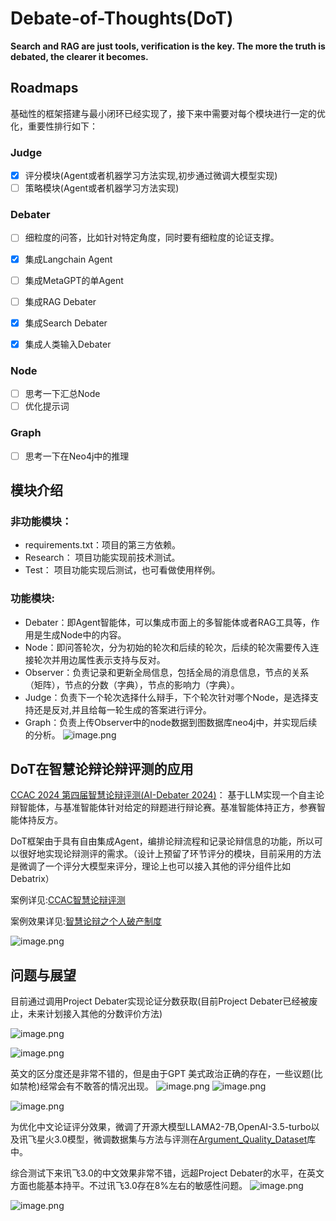 # Debate-of-Thoughts(DoT)

**Search and RAG are just tools, verification is the key. The more the truth is debated, the clearer it becomes.**

## Roadmaps
基础性的框架搭建与最小闭环已经实现了，接下来中需要对每个模块进行一定的优化，重要性排行如下：

### Judge
- [x] 评分模块(Agent或者机器学习方法实现,初步通过微调大模型实现)
- [ ] 策略模块(Agent或者机器学习方法实现)

### Debater
- [ ] 细粒度的问答，比如针对特定角度，同时要有细粒度的论证支撑。
- [x] 集成Langchain Agent
- [ ] 集成MetaGPT的单Agent
- [ ] 集成RAG Debater
- [x] 集成Search Debater
- [x] 集成人类输入Debater


### Node
- [ ] 思考一下汇总Node
- [ ] 优化提示词

### Graph
- [ ] 思考一下在Neo4j中的推理

## 模块介绍
### 非功能模块：

- requirements.txt：项目的第三方依赖。
- Research： 项目功能实现前技术测试。
- Test： 项目功能实现后测试，也可看做使用样例。

### 功能模块:

- Debater：即Agent智能体，可以集成市面上的多智能体或者RAG工具等，作用是生成Node中的内容。
- Node：即问答轮次，分为初始的轮次和后续的轮次，后续的轮次需要传入连接轮次并用边属性表示支持与反对。
- Observer：负责记录和更新全局信息，包括全局的消息信息，节点的关系（矩阵），节点的分数（字典），节点的影响力（字典）。
- Judge：负责下一个轮次选择什么辩手，下个轮次针对哪个Node，是选择支持还是反对,并且给每一轮生成的答案进行评分。
- Graph：负责上传Observer中的node数据到图数据库neo4j中，并实现后续的分析。
![image.png](https://kashiwa-pic.oss-cn-beijing.aliyuncs.com/20240323101420.png)

## DoT在智慧论辩论辩评测的应用
[CCAC 2024 第四届智慧论辩评测(AI-Debater 2024)](http://www.fudan-disc.com/sharedtask/AIDebater24/index.html)： 基于LLM实现一个自主论辩智能体，与基准智能体针对给定的辩题进行辩论赛。基准智能体持正方，参赛智能体持反方。

 DoT框架由于具有自由集成Agent，编排论辩流程和记录论辩信息的功能，所以可以很好地实现论辩测评的需求。（设计上预留了环节评分的模块，目前采用的方法是微调了一个评分大模型来评分，理论上也可以接入其他的评分组件比如Debatrix）

案例详见:[CCAC智慧论辩评测](Dtest/d_ccac.ipynb)

案例效果详见:[智慧论辩之个人破产制度](Dtest/logs/file_CCACTest-ZH.log)

![image.png](https://kashiwa-pic.oss-cn-beijing.aliyuncs.com/20240515153303.png)




## 问题与展望

目前通过调用Project Debater实现论证分数获取(目前Project Debater已经被废止，未来计划接入其他的分数评价方法)


![image.png](https://kashiwa-pic.oss-cn-beijing.aliyuncs.com/20240324160845.png)

![image.png](https://kashiwa-pic.oss-cn-beijing.aliyuncs.com/20240324160916.png)

英文的区分度还是非常不错的，但是由于GPT 美式政治正确的存在，一些议题(比如禁枪)经常会有不敢答的情况出现。
![image.png](https://kashiwa-pic.oss-cn-beijing.aliyuncs.com/20240324163338.png)
![image.png](https://kashiwa-pic.oss-cn-beijing.aliyuncs.com/20240324163352.png)

![image.png](https://kashiwa-pic.oss-cn-beijing.aliyuncs.com/20240324163506.png)


为优化中文论证评分效果，微调了开源大模型LLAMA2-7B,OpenAI-3.5-turbo以及讯飞星火3.0模型，微调数据集与方法与评测在[Argument_Quality_Dataset](https://github.com/KashiwaByte/ArgsDataset)库中。

综合测试下来讯飞3.0的中文效果非常不错，远超Project Debater的水平，在英文方面也能基本持平。不过讯飞3.0存在8%左右的敏感性问题。
![image.png](https://kashiwa-pic.oss-cn-beijing.aliyuncs.com/20240401202412.png)

![image.png](https://kashiwa-pic.oss-cn-beijing.aliyuncs.com/20240401202343.png)

